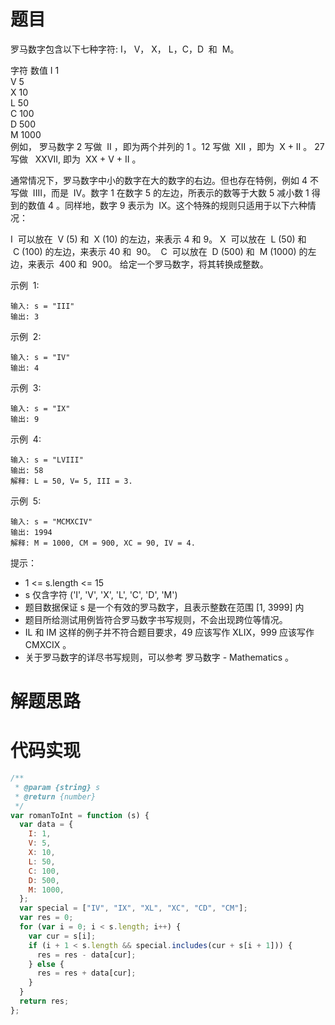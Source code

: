 # 题目

罗马数字包含以下七种字符: I， V， X， L，C，D  和  M。

字符 数值
I 1  
V 5  
X 10  
L 50  
C 100  
D 500  
M 1000  
例如， 罗马数字 2 写做  II ，即为两个并列的 1 。12 写做  XII ，即为  X + II 。 27 写做   XXVII, 即为  XX + V + II 。

通常情况下，罗马数字中小的数字在大的数字的右边。但也存在特例，例如 4 不写做  IIII，而是  IV。数字 1 在数字 5 的左边，所表示的数等于大数 5 减小数 1 得到的数值 4 。同样地，数字 9 表示为  IX。这个特殊的规则只适用于以下六种情况：

I  可以放在  V (5) 和  X (10) 的左边，来表示 4 和 9。
X  可以放在  L (50) 和  C (100) 的左边，来表示 40 和  90。 
C  可以放在  D (500) 和  M (1000) 的左边，来表示  400 和  900。
给定一个罗马数字，将其转换成整数。

示例  1:

```
输入: s = "III"
输出: 3
```

示例  2:

```
输入: s = "IV"
输出: 4
```

示例  3:

```
输入: s = "IX"
输出: 9
```

示例  4:

```
输入: s = "LVIII"
输出: 58
解释: L = 50, V= 5, III = 3.
```

示例  5:

```
输入: s = "MCMXCIV"
输出: 1994
解释: M = 1000, CM = 900, XC = 90, IV = 4.
```

提示：

- 1 <= s.length <= 15
- s 仅含字符 ('I', 'V', 'X', 'L', 'C', 'D', 'M')
- 题目数据保证 s 是一个有效的罗马数字，且表示整数在范围 [1, 3999] 内
- 题目所给测试用例皆符合罗马数字书写规则，不会出现跨位等情况。
- IL 和 IM 这样的例子并不符合题目要求，49 应该写作 XLIX，999 应该写作 CMXCIX 。
- 关于罗马数字的详尽书写规则，可以参考 罗马数字 - Mathematics 。

# 解题思路

# 代码实现

```javascript
/**
 * @param {string} s
 * @return {number}
 */
var romanToInt = function (s) {
  var data = {
    I: 1,
    V: 5,
    X: 10,
    L: 50,
    C: 100,
    D: 500,
    M: 1000,
  };
  var special = ["IV", "IX", "XL", "XC", "CD", "CM"];
  var res = 0;
  for (var i = 0; i < s.length; i++) {
    var cur = s[i];
    if (i + 1 < s.length && special.includes(cur + s[i + 1])) {
      res = res - data[cur];
    } else {
      res = res + data[cur];
    }
  }
  return res;
};
```

